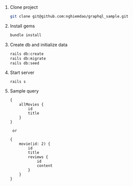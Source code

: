 1. Clone project
    ```sh
    git clone git@github.com:nghiemdao/graphql_sample.git
    ```
2. Install gems
    ```sh
    bundle install
    ```
3. Create db and initialize data
    ```sh
    rails db:create
    rails db:migrate
    rails db:seed
    ```
4. Start server
    ```
    rails s
    ```
5. Sample query
    ```
    {
        allMovies {
            id
            title
        }
    }
    ```
        or
    ```
    {
        movie(id: 2) {
            id
            title
            reviews {
                id
                content
            }
        }
    }
